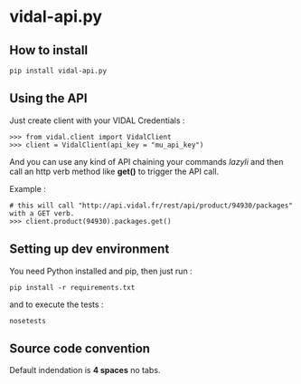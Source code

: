 vidal-api.py
============

How to install
--------------

```
pip install vidal-api.py
```

Using the API
------------

Just create client with your VIDAL Credentials : 

```
>>> from vidal.client import VidalClient
>>> client = VidalClient(api_key = "mu_api_key")
```

And you can use any kind of API chaining your commands *lazyli* and then call an http verb method like **get()** to trigger the API call.

Example : 
```
# this will call "http://api.vidal.fr/rest/api/product/94930/packages" with a GET verb.
>>> client.product(94930).packages.get()
```

Setting up dev environment
--------------------------
You need Python installed and pip, then just run :

```pip install -r requirements.txt```

and to execute the tests : 

```
nosetests
```

Source code convention
----------------------

Default indendation is **4 spaces** no tabs.
